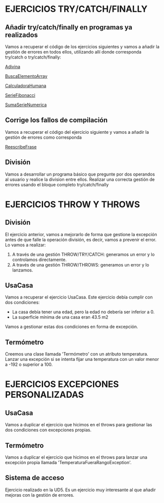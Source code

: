 # EJERCICIOS TRY/CATCH/FINALLY

## Añadir try/catch/finally en programas ya realizados
Vamos a recuperar el código de los ejercicios siguientes y vamos a añadir la gestión de errores en todos ellos,
utilizando allí donde corresponda try/catch o try/catch/finally:

[Adivina](/practica/ejercicios1/Adivina.java)

[BuscaElementoArray](/practica/ejercicios1/BuscaElementoArray.java)

[CalculadoraHumana](/practica/ejercicios1/CalculadoraHumana.java)

[SerieFibonacci](/practica/ejercicios1/SerieFibonacci.java)

[SumaSerieNumerica](/practica/ejercicios1/SumaSerieNumerica.java)

## Corrige los fallos de compilación
Vamos a recuperar el código del ejercicio siguiente y vamos a añadir la gestión de errores como corresponda

[ReescribeFrase](/practica/ejercicios1/ReescribeFrase.java)

## División
Vamos a desarrollar un programa básico que pregunte por dos operandos al usuario y realice la division entre ellos.
Realizar una correcta gestión de errores usando el bloque completo try/catch/finally

# EJERCICIOS THROW Y THROWS

## División
El ejercicio anterior, vamos a mejorarlo de forma que gestione la excepción antes de que falle la operación división,
es decir, vamos a prevenir el error.
Lo vamos a realizar:
1. A través de una gestión THROW/TRY/CATCH: generamos un error y lo controlamos directamente.
2. A través de una gestión THROW/THROWS: generamos un error y lo lanzamos.

## UsaCasa

Vamos a recuperar el ejercicio UsaCasa. Este ejercicio debía cumplir con dos condiciones:

- La casa debía tener una edad, pero la edad no debería ser inferior a 0.
- La superficie mínima de una casa eran 43.5 m2

Vamos a gestionar estas dos condiciones en forma de excepción.

## Termómetro

Creemos una clase llamada 'Termómetro' con un atributo temperatura. Lanzar una excepción si se intenta fijar una temperatura con un valor menor a -192 o superior a 100.


# EJERCICIOS EXCEPCIONES PERSONALIZADAS

## UsaCasa

Vamos a duplicar el ejercicio que hicimos en el throws para gestionar las dos condiciones con excepciones propias.

## Termómetro

Vamos a duplicar el ejercicio que hicimos en el throws para lanzar una excepción propia llamada
'TemperaturaFueraRangoException'.

## Sistema de acceso

Ejercicio realizado en la UD5. Es un ejercicio muy interesante al que añadir mejoras con la gestión de errores.
